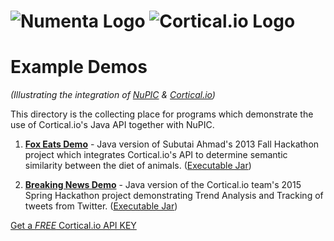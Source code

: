 # ![Numenta Logo](http://numenta.org/images/numenta-icon128.png) ![Cortical.io Logo](https://avatars0.githubusercontent.com/u/7721887?v=3&amp;s=200)
# Example Demos
_(Illustrating the integration of [NuPIC](https://github.com/numenta/nupic) & [Cortical.io](http://cortical.io))_

This directory is the collecting place for programs which demonstrate the use of Cortical.io's Java API together with NuPIC.

1. [**Fox Eats Demo**](https://github.com/numenta/htm.java/tree/master/src/main/java/org/numenta/nupic/examples/cortical_io/foxeats) - Java version of Subutai Ahmad's 2013 Fall Hackathon project which integrates Cortical.io's API to determine semantic similarity between the diet of animals. ([Executable Jar](http://cognitionmission.com/FoxEatsDemo.jar))

2. [**Breaking News Demo**](https://github.com/numenta/htm.java/tree/master/src/main/java/org/numenta/nupic/examples/cortical_io/breakingnews) - Java version of the Cortical.io team's 2015 Spring Hackathon project demonstrating Trend Analysis and Tracking of tweets from Twitter. ([Executable Jar](http://cognitionmission.com/breaking-news-demo-1.0.0.jar))

[Get a _FREE_ Cortical.io API KEY](http://www.cortical.io/resources_apikey.html)
